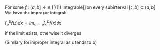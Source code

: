 For some $f: (a,b] \rightarrow \mathbb{R}$ [[(11) Integrable]] on every subinterval $[c,b] \subset (a,b]$ We have the improper integral:

$\int_a^bf(x)dx = lim_{c\downarrow a} \int_c^bf(x) dx$

if the limit exists, otherwise it diverges

(Similary for improper integral as c tends to b)
